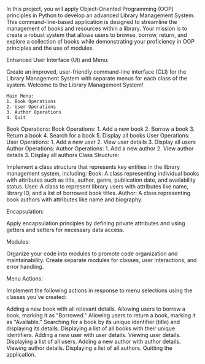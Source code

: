In this project, you will apply Object-Oriented Programming (OOP) principles in Python to develop an advanced Library Management System. This command-line-based application is designed to streamline the management of books and resources within a library. Your mission is to create a robust system that allows users to browse, borrow, return, and explore a collection of books while demonstrating your proficiency in OOP principles and the use of modules.

Enhanced User Interface (UI) and Menu:

Create an improved, user-friendly command-line interface (CLI) for the Library Management System with separate menus for each class of the system.
    Welcome to the Library Management System!

    Main Menu:
    1. Book Operations
    2. User Operations
    3. Author Operations
    4. Quit
Book Operations:
        Book Operations:
        1. Add a new book
        2. Borrow a book
        3. Return a book
        4. Search for a book
        5. Display all books
User Operations:
        User Operations:
        1. Add a new user
        2. View user details
        3. Display all users
Author Operations:
        Author Operations:
        1. Add a new author
        2. View author details
        3. Display all authors
Class Structure:

Implement a class structure that represents key entities in the library management system, including:
Book: A class representing individual books with attributes such as title, author,  genre, publication date, and availability status.
User: A class to represent library users with attributes like name, library ID, and a list of borrowed book titles.
Author: A class representing book authors with attributes like name and biography.


Encapsulation:

Apply encapsulation principles by defining private attributes and using getters and setters for necessary data access.


Modules:

Organize your code into modules to promote code organization and maintainability. Create separate modules for classes, user interactions, and error handling.


Menu Actions:

Implement the following actions in response to menu selections using the classes you've created:


Adding a new book with all relevant details.
Allowing users to borrow a book, marking it as "Borrowed."
Allowing users to return a book, marking it as "Available."
Searching for a book by its unique identifier (title) and displaying its details.
Displaying a list of all books with their unique identifiers.
Adding a new user with user details.
Viewing user details.
Displaying a list of all users.
Adding a new author with author details.
Viewing author details.
Displaying a list of all authors.
Quitting the application.

